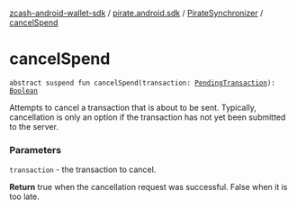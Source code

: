 [zcash-android-wallet-sdk](../../index.md) / [pirate.android.sdk](../index.md) / [PirateSynchronizer](index.md) / [cancelSpend](./cancel-spend.md)

# cancelSpend

`abstract suspend fun cancelSpend(transaction: `[`PendingTransaction`](../../pirate.android.sdk.db.entity/-pending-transaction/index.md)`): `[`Boolean`](https://kotlinlang.org/api/latest/jvm/stdlib/kotlin/-boolean/index.html)

Attempts to cancel a transaction that is about to be sent. Typically, cancellation is only
an option if the transaction has not yet been submitted to the server.

### Parameters

`transaction` - the transaction to cancel.

**Return**
true when the cancellation request was successful. False when it is too late.

